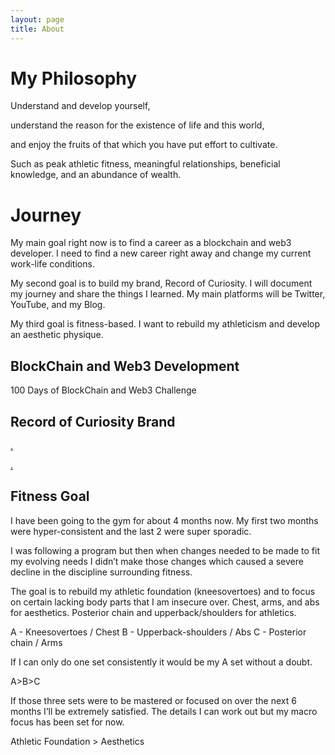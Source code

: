 ```yaml
---
layout: page
title: About
---
```


# My Philosophy

Understand and develop yourself,

understand the reason for the existence of life and this world,

and enjoy the fruits of that which you have put effort to cultivate. 

Such as peak athletic fitness, meaningful relationships, beneficial knowledge, and an abundance of wealth.

# Journey

My main goal right now is to find a career as a blockchain and web3 developer. I need to find a new career right away and change my current work-life conditions.

My second goal is to build my brand, Record of Curiosity. I will document my journey and share the things I learned. My main platforms will be Twitter, YouTube, and my Blog.

My third goal is fitness-based. I want to rebuild my athleticism and develop an aesthetic physique.


## BlockChain and Web3 Development

100 Days of BlockChain and Web3 Challenge


## Record of Curiosity Brand

[.](https://twitter.com/RecordCuriosity)

[.](https://www.youtube.com/@RecordOfCuriosity)



## Fitness Goal

I have been going to the gym for about 4 months now.
My first two months were hyper-consistent and the last 2 were super sporadic.

I was following a program but then when changes needed to be made to fit my evolving needs I didn’t make those changes which caused a severe decline in the discipline surrounding fitness.

The goal is to rebuild my athletic foundation (kneesovertoes) and to focus on certain lacking body parts that I am insecure over. Chest, arms, and abs for aesthetics. Posterior chain and upperback/shoulders for athletics.

A - Kneesovertoes / Chest
B - Upperback-shoulders / Abs
C - Posterior chain / Arms

If I can only do one set consistently it would be my A set without a doubt. 

A>B>C

If those three sets were to be mastered or focused on over the next 6 months I’ll be extremely satisfied. The details I can work out but my macro focus has been set for now.

Athletic Foundation > Aesthetics

